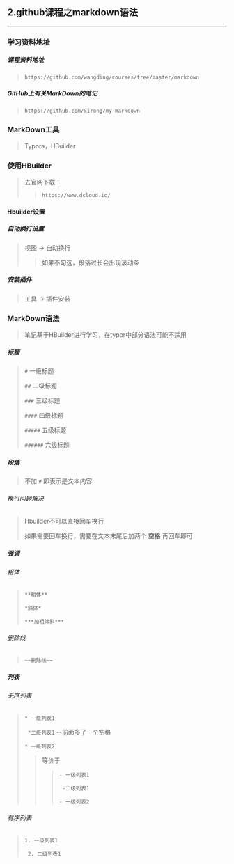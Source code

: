 ## 2.github课程之markdown语法

------

### 学习资料地址

##### 课程资料地址

> `https://github.com/wangding/courses/tree/master/markdown`

##### GitHub上有关MarkDown的笔记

> `https://github.com/xirong/my-markdown`

### MarkDown工具

> Typora，HBuilder



### 使用HBuilder

> 去官网下载：
>
> > `https://www.dcloud.io/`

#### Hbuilder设置

##### 自动换行设置

> 视图 -> 自动换行
>
> > 如果不勾选，段落过长会出现滚动条

##### 安装插件

> 工具 -> 插件安装



### MarkDown语法

> 笔记基于HBuilder进行学习，在typor中部分语法可能不适用

##### 标题

> `#` 一级标题
>
> `##` 二级标题
>
> `###` 三级标题
>
> `####` 四级标题
>
> `#####` 五级标题
>
> `######` 六级标题



##### 段落

> 不加 `#` 即表示是文本内容

###### 换行问题解决

> Hbuilder不可以直接回车换行
>
> 如果需要回车换行，需要在文本末尾后加两个 **空格** 再回车即可



##### 强调

###### 粗体

> `**粗体**`
>
> `*斜体*`
>
> `***加粗倾斜***`

###### 删除线

> `~~删除线~~`

##### 列表

###### 无序列表

> `* 一级列表1 `
>
> ` *二级列表1`		--前面多了一个空格
>
> `* 一级列表2`
>
> > 等价于
> >
> > > `- 一级列表1`
> > >
> > > ` -二级列表1`
> > >
> > > `- 一级列表2`

###### 有序列表

> `1. 一级列表1  `
>
> ` 2. 二级列表1`